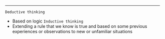 ***
`Deductive thinking`
* Based on logic
`Inductive thinking`
* Extending a rule that we know is true and based on some previous experiences or observations to new or unfamiliar situations
